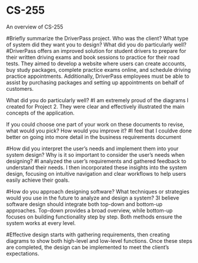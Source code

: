 # CS-255
An overview of CS-255

#Briefly summarize the DriverPass project. Who was the client? What type of system did they want you to design?
What did you do particularly well?
#DriverPass offers an improved solution for student drivers to prepare for their written driving exams and book sessions to practice for their road tests. They aimed to develop a website where users can create accounts, buy study packages, complete practice exams online, and schedule driving practice appointments. Additionally, DriverPass employees must be able to assist by purchasing packages and setting up appointments on behalf of customers.

What did you do particularly well?
#I am extremely proud of the diagrams I created for Project 2. They were clear and effectively illustrated the main concepts of the application.

If you could choose one part of your work on these documents to revise, what would you pick? How would you improve it?
#I feel that I couldve done better on going into more detail in the business requirements document 

#How did you interpret the user’s needs and implement them into your system design? Why is it so important to consider the user’s needs when designing?
#I analyzed the user’s requirements and gathered feedback to understand their needs. I then incorporated these insights into the system design, focusing on intuitive navigation and clear workflows to help users easily achieve their goals.

#How do you approach designing software? What techniques or strategies would you use in the future to analyze and design a system?
3I believe software design should integrate both top-down and bottom-up approaches. Top-down provides a broad overview, while bottom-up focuses on building functionality step by step. Both methods ensure the system works at every level.

#Effective design starts with gathering requirements, then creating diagrams to show both high-level and low-level functions. Once these steps are completed, the design can be implemented to meet the client’s expectations.
